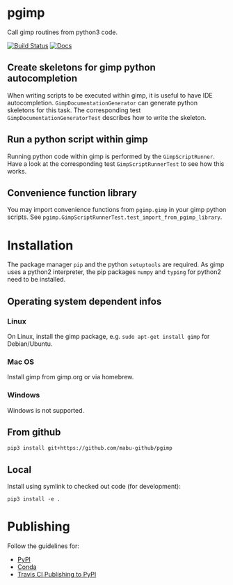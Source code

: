 # pgimp

Call gimp routines from python3 code.

[![Build Status](https://travis-ci.org/mabu-github/pgimp.svg?branch=master)](https://travis-ci.org/mabu-github/pgimp)
[![Docs](https://readthedocs.org/projects/pgimp/badge/?version=latest&style=flat)](https://readthedocs.org/projects/pgimp/)


## Create skeletons for gimp python autocompletion

When writing scripts to be executed within gimp, it is useful to have IDE autocompletion. `GimpDocumentationGenerator` 
can generate python skeletons for this task. The corresponding test `GimpDocumentationGeneratorTest` describes how 
to write the skeleton.

## Run a python script within gimp

Running python code within gimp is performed by the `GimpScriptRunner`. Have a look at the corresponding test 
`GimpScriptRunnerTest` to see how this works.

## Convenience function library

You may import convenience functions from `pgimp.gimp` in your gimp python scripts. 
See `pgimp.GimpScriptRunnerTest.test_import_from_pgimp_library`.

# Installation

The package manager `pip` and the python `setuptools` are required. As gimp uses a python2 interpreter, 
the pip packages `numpy` and `typing` for python2 need to be installed.

## Operating system dependent infos

### Linux

On Linux, install the gimp package, e.g. `sudo apt-get install gimp` for Debian/Ubuntu. 

### Mac OS

Install gimp from gimp.org or via homebrew.

### Windows

Windows is not supported.

## From github

```
pip3 install git+https://github.com/mabu-github/pgimp
```

## Local

Install using symlink to checked out code (for development):
```
pip3 install -e .
```

# Publishing

Follow the guidelines for:
* [PyPI](https://python-packaging.readthedocs.io/en/latest/minimal.html)
* [Conda](https://conda.io/docs/user-guide/tutorials/build-pkgs.html)
* [Travis CI Publishing to PyPI](https://docs.travis-ci.com/user/deployment/pypi/)
